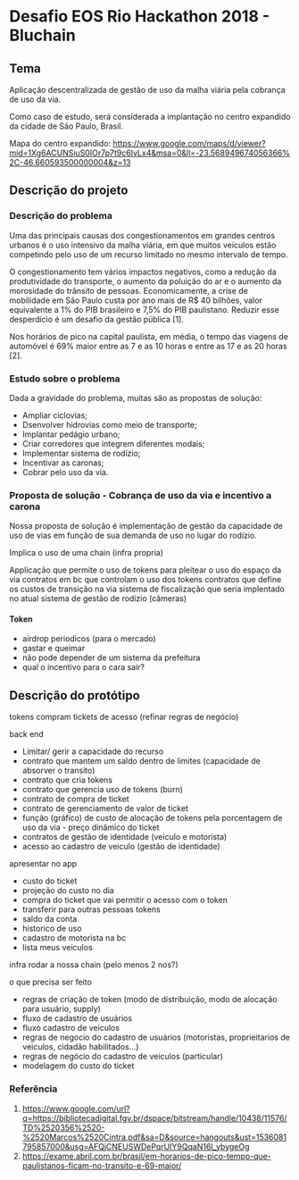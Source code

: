 # Desafio EOS Rio Hackathon 2018 - Bluchain

## Tema
Aplicação descentralizada de gestão de uso da malha viária pela cobrança de uso da via.

Como caso de estudo, será considerada a implantação no centro expandido da cidade de São Paulo, Brasil.

Mapa do centro expandido: https://www.google.com/maps/d/viewer?mid=1Xg6ACUNSiuS0IOr7p7t9c6IvLx4&msa=0&ll=-23.568949674056366%2C-46.660593500000004&z=13

## Descrição do projeto

### Descrição do problema
Uma das principais causas dos congestionamentos em grandes centros urbanos é o uso intensivo da malha viária, em que muitos veículos estão competindo pelo uso de um recurso limitado no mesmo intervalo de tempo.

O congestionamento tem vários impactos negativos, como a redução da produtividade do transporte, o aumento da poluição do ar e o aumento da morosidade do trânsito de pessoas. Economicamente, a crise de mobilidade em São Paulo custa por ano mais de R$ 40 bilhões, valor equivalente a 1% do PIB brasileiro e 7,5% do PIB paulistano. Reduzir esse desperdício é um desafio da gestão pública [1].

Nos horários de pico na capital paulista, em média, o tempo das viagens de automóvel é 69% maior entre as 7 e as 10 horas e entre as 17 e as 20 horas [2]. 

### Estudo sobre o problema
Dada a gravidade do problema, muitas são as propostas de solução:
- Ampliar ciclovias;
- Dsenvolver hidrovias como meio de transporte;
- Implantar pedágio urbano;
- Criar corredores que integrem diferentes modais;
- Implementar sistema de rodízio;
- Incentivar as caronas;
- Cobrar pelo uso da via.

### Proposta de solução - Cobrança de uso da via e incentivo a carona
Nossa proposta de solução é implementação de gestão da capacidade de uso de vias em função de sua demanda de uso no lugar do rodízio. 

Implica o uso de uma chain (infra propria)

Applicação que permite o uso de tokens para pleitear o uso do espaço da via
contratos em bc que controlam o uso dos tokens
contratos que define os custos de transição na via 
sistema de fiscalização que seria implentado no atual sistema de gestão de rodízio (câmeras)

#### Token
- airdrop periodicos (para o mercado)
- gastar e queimar
- não pode depender de um sistema da prefeitura
- qual o incentivo para o cara sair?

## Descrição do protótipo

tokens compram tickets de acesso
(refinar regras de negócio)

back end
- Limitar/ gerir a capacidade do recurso
- contrato que mantem um saldo dentro de limites (capacidade de absorver o transito)
- contrato que cria tokens
- contrato que gerencia uso de tokens (burn)
- contrato de compra de ticket
- contrato de gerenciamento de valor de ticket
- função (gráfico) de custo de alocação de tokens pela porcentagem de uso da via - preço dinâmico do ticket
- contratos de gestão de identidade (veiculo e motorista)
- acesso ao cadastro de veiculo (gestão de identidade)

apresentar no app
- custo do ticket
- projeção do custo no dia
- compra do ticket que vai permitir o acesso com o token
- transferir para outras pessoas tokens
- saldo da conta
- historico de uso
- cadastro de motorista na bc
- lista meus veiculos

infra
rodar a nossa chain (pelo menos 2 nos?)

o que precisa ser feito
- regras de criação de token (modo de distribuição, modo de alocação para usuário, supply)
- fluxo de cadastro de usuários
- fluxo cadastro de veiculos
- regras de negocio do cadastro de usuários (motoristas, proprieitarios de veiculos, cidadão habilitados...)
- regras de negócio do cadastro de veiculos (particular)
- modelagem do custo do ticket

### Referência
1) https://www.google.com/url?q=https://bibliotecadigital.fgv.br/dspace/bitstream/handle/10438/11576/TD%2520356%2520-%2520Marcos%2520Cintra.pdf&sa=D&source=hangouts&ust=1536081795857000&usg=AFQjCNEUSWDePqrUIY9QqaN16I_ybygeOg
2) https://exame.abril.com.br/brasil/em-horarios-de-pico-tempo-que-paulistanos-ficam-no-transito-e-69-maior/
